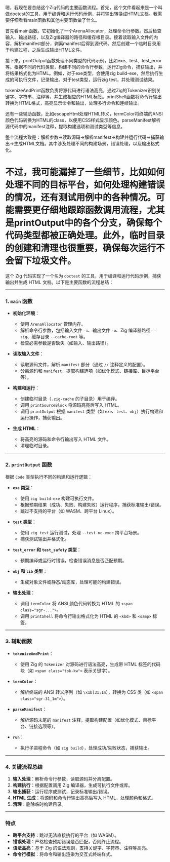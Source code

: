 嗯，我现在要总结这个Zig代码的主要函数流程。首先，这个文件看起来是一个叫做doctest的工具，用于编译和运行代码示例，并将输出转换成HTML文档。我需要仔细看看main函数和其他主要函数做了什么。

首先看main函数。它初始化了一个ArenaAllocator，处理命令行参数。然后检查输入、输出路径，以及Zig编译器的路径和缓存根目录。接着读取输入文件的内容，解析manifest部分，剥离manifest后得到源代码。然后创建一个临时目录用于构建过程，之后生成输出HTML文件。

接下来，printOutput函数处理不同类型的代码示例，比如exe、test、test_error等。根据不同的代码类型，构建不同的命令行参数，运行Zig命令，捕获输出，并将结果格式化为HTML。例如，对于exe类型，会使用zig build-exe，然后执行生成的可执行文件，记录输出。对于test类型，运行zig test，并处理测试结果。

tokenizeAndPrint函数负责将源代码进行语法高亮，通过Zig的Tokenizer识别关键字、字符串、注释等，并生成相应的HTML标签。printShell函数将命令行输出转换为HTML格式，高亮显示命令和输出，处理多行命令和连续输出。

还有一些辅助函数，比如escapeHtml处理HTML转义，termColor将终端的ANSI颜色代码转换为HTML的class，以便用CSS样式显示颜色。parseManifest解析源代码中的manifest注释，提取构建选项和测试类型等信息。

整个流程大致是：解析参数→读取源码→解析manifest→构建并运行代码→捕获输出→生成HTML文档。其中涉及处理不同的构建场景，错误处理，以及输出格式化。

不过，我可能漏掉了一些细节，比如如何处理不同的目标平台，如何处理构建错误的情况，还有测试用例中的各种情况。可能需要更仔细地跟踪函数调用流程，尤其是printOutput中的各个分支，确保每个代码类型都被正确处理。此外，临时目录的创建和清理也很重要，确保每次运行不会留下垃圾文件。
================================================
这个 Zig 代码实现了一个名为 `doctest` 的工具，用于编译和运行代码示例，捕获输出并生成 HTML 文档。以下是主要函数的流程总结：

---

### **1. `main` 函数**
- **初始化环境**：
  - 使用 `ArenaAllocator` 管理内存。
  - 解析命令行参数，包括输入文件 `-i`、输出文件 `-o`、Zig 编译器路径 `--zig`、缓存目录 `--cache-root` 等。
  - 检查必需参数是否缺失（如输入、输出路径）。
  
- **读取输入文件**：
  - 读取源码文件，解析 `manifest` 部分（通过 `//` 注释定义的配置）。
  - 分离源码和 `manifest`，提取构建选项（如优化模式、链接库、目标平台等）。

- **构建和运行**：
  - 创建临时目录（`.zig-cache` 的子目录）用于编译。
  - 调用 `printSourceBlock` 将源码高亮后写入 HTML。
  - 调用 `printOutput` 根据 `manifest` 类型（如 `exe`、`test`、`obj`）执行构建和运行操作，捕获输出。

- **生成 HTML**：
  - 将高亮的源码和命令行输出写入 HTML 文件。
  - 清理临时目录。

---

### **2. `printOutput` 函数**
根据 `Code` 类型执行不同的构建和运行逻辑：
- **`exe` 类型**：
  - 使用 `zig build-exe` 构建可执行文件。
  - 根据预期结果（成功、失败、构建失败）运行程序，捕获标准输出/错误。
  - 跳过不支持的平台（如 WASM、跨平台 Linux）。

- **`test` 类型**：
  - 使用 `zig test` 运行测试，处理 `--test-no-exec` 跨平台场景。
  - 捕获测试输出并格式化。

- **`test_error` 和 `test_safety` 类型**：
  - 预期编译或运行时错误，检查错误消息是否匹配预期。
  
- **`obj` 和 `lib` 类型**：
  - 生成对象文件或静态/动态库，处理可能的构建错误。

- **输出处理**：
  - 调用 `termColor` 将 ANSI 颜色代码转换为 HTML 的 `<span class="sgr-...">`。
  - 调用 `printShell` 将命令行输出格式化为 HTML 的 `<kbd>` 和 `<samp>` 标签。

---

### **3. 辅助函数**
- **`tokenizeAndPrint`**：
  - 使用 Zig 的 `Tokenizer` 对源码进行语法高亮，生成带 HTML 标签的代码块（如 `<span class="tok-kw">` 表示关键字）。

- **`termColor`**：
  - 解析终端的 ANSI 转义序列（如 `\x1b[31;1m`），转换为 CSS 类（如 `<span class="sgr-31_1m">`）。

- **`parseManifest`**：
  - 解析源码末尾的 `manifest` 注释，提取构建配置（如优化模式、目标平台、链接选项等）。

- **`run`**：
  - 执行子进程命令（如 `zig build`），处理成功/失败状态，捕获输出。

---

### **4. 关键流程总结**
1. **输入处理**：解析命令行参数，读取源码并分离配置。
2. **构建执行**：根据配置调用 Zig 编译器，生成可执行文件或库。
3. **输出捕获**：运行程序或测试，记录标准输出/错误。
4. **HTML 生成**：将源码和命令行输出高亮后写入 HTML，处理颜色和格式。
5. **清理**：删除临时构建目录。

---

### **特点**
- **跨平台支持**：跳过无法直接执行的平台（如 WASM）。
- **错误处理**：严格检查预期错误是否匹配，否则终止流程。
- **语法高亮**：基于 Zig 的语法规则，支持关键字、字符串、注释等高亮。
- **命令行模拟**：将命令和输出渲染为交互式终端样式。